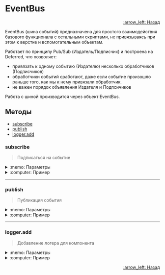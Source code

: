 # EventBus

<p align="right">
 <a href="https://github.com/liquid-hub/insales-common-js-v2-api">
 :arrow_left: Назад</a>
</p>

EventBus (шина событий) предназначена для простого взаимодействия базового функционала с остальными скриптами, не привязываясь при этом к верстке и вспомогательным объектам.

Работает по принципу Pub/Sub (Издатель/Подписчик) и построена на Deferred, что позволяет:

*   привязать к одному событию (Издателю) несколько обработчиков (Подписчиков)
*   обработчики событий сработают, даже если событие произошло раньше того, как мы к нему привязали обработчик.
*   не важен порядок объявления Издателя и Подпсичиков

Работа с шиной производится через объект EventBus.

## Методы

- [subscribe](https://github.com/liquid-hub/insales-common-js-v2-api/blob/master/EventBus.md#subscribe)
- [publish](https://github.com/liquid-hub/insales-common-js-v2-api/blob/master/EventBus.md#publish)
- [logger.add](https://github.com/liquid-hub/insales-common-js-v2-api/blob/master/EventBus.md#loggeradd)

### subscribe

> Подписаться на событие

<details>
<summary>:memo: Параметры</summary>

```js
/**
 * eventId {String} название события
 * callback {function} функция обработчик события
 */
```
</details>
<details>
<summary>:computer: Пример</summary>

```js
EventBus.subscribe('event_id', function (data) {
  console.log(data)
});

EventBus.subscribe('add_items:insales:cart', function (data) {
  console.log('Товар добавлен');
});
```
</details>

---

### publish

> Публикация события

<details>
<summary>:memo: Параметры</summary>

```js
/**
 * eventId {String} название события
 * data {Object} любой тип данных, преимущественно `Object`
 */
```
</details>
<details>
<summary>:computer: Пример</summary>

```js
EventBus.publish('event_id', {
  isTest: true,
  title: 'Test',
  status: 'ok'
});
```
</details>

---

### logger.add

> Добавление логера для компонента

<details>
<summary>:memo: Параметры</summary>

Список компонентов:

- cart
- product
- search
- compares

```js
/**
 * componentTitle {String} название компонента
 */
```
</details>

<details>
<summary>:computer: Пример</summary>

```js
EventBus.logger.add('cart')
EventBus.logger.add('product')
```
</details>


<p align="right">
 <a href="https://github.com/liquid-hub/insales-common-js-v2-api">
 :arrow_left: Назад</a>
</p>
